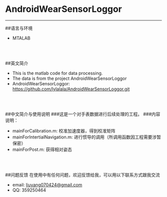 # AndroidWearSensorLoggor
---
##语言与环境
* MTALAB
</br>
</br>

##英文简介
* This is the matlab code for data processing.
* The data is from the project AndroidWearSensorLoggor
* AndroidWearSensorLoggor: <https://github.com/lylalala/AndroidWearSensorLoggor.git>

</br>
</br>

##中文简介与使用说明
###这是一个对手表数据进行后续处理的工程。
###内容说明：
- mainForCalibration.m: 校准加速度器，得到校准矩阵
- mainForIntertialNavigation.m: 进行惯导的调用（所调用函数因工程需要涉暂保密）
- mainForPost.m: 获得相对姿态

</br>
</br>

##问题反馈
在使用中有任何问题，欢迎反馈给我，可以用以下联系方式跟我交流

* email: <liuyang070424@gmail.com>
* QQ: 359250464